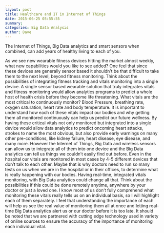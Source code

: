```yaml
---
layout: post
title: Healthcare and IT in Internet of Things
date: 2015-06-25 05:55:55
summary: 
categories: Big Data Analysis
author: Dave
---
```


The Internet of Things, Big Data analytics and smart sensors when combined, can add years of healthy living to each of you.

As we see new wearable fitness devices hitting the market almost weekly, what new capabilities would you like to see added? One feel that since these devices are generally sensor based it shouldn’t be that difficult to take them to the next level, beyond fitness monitoring. Think about the possibilities of integrating fitness tracking and vitals monitoring into a single device. A single sensor based wearable solution that truly integrates vitals and fitness monitoring would allow analytics programs to predict a whole host of health crisis before they become life threatening. What vitals are the most critical to continuously monitor? Blood Pressure, breathing rate, oxygen saturation, heart rate and body temperature. It is important to understand how each of these vitals impact our bodies and why getting them all monitored continuously can help us predict our future wellness. By having these critical vitals not only monitored but integrated into a single device would allow data analytics to predict oncoming heart attacks, strokes to name the most obvious, but also provide early warnings on many other pre-conditions, like kidney failure, heart disease, eye disease, and many more. However the Internet of Things, Big Data and wireless sensors can allow us to integrate all of them into one device and the Big Data analytics can tell us things we couldn’t easily find out before. Even in the hospital our vitals are monitored in most cases by 4-5 different devices that don’t talk to each other. Maybe that is why doctors need to run so many tests on us when we are in the hospital or in their offices, to determine what is really happening with our bodies. Having real-time, integrated vitals monitoring, with Big Data analytics could change all that. Think about the possibilities if this could be done remotely anytime, anywhere by your doctor or just a loved one. I know most of us don’t fully comprehend what monitoring these vitals really tells us on an individual basis, so I will highlight each of them separately. I feel that understanding the importance of each will help us see the real value of monitoring them all at once and letting real-time Big Data analytics alert us or our doctor before it is too late. It should be noted that we are partnered with cutting edge technology used in variety of online sources to ensure the accuracy of the importance of monitoring each individual vital.